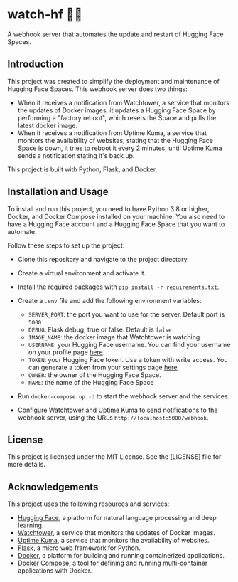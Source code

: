 # watch-hf 🤗👀

A webhook server that automates the update and restart of Hugging Face Spaces.

## Introduction

This project was created to simplify the deployment and maintenance of Hugging Face Spaces. This webhook server does two things:

- When it receives a notification from Watchtower, a service that monitors the updates of Docker images, it updates a Hugging Face Space by performing a "factory reboot", which resets the Space and pulls the latest docker image.
- When it receives a notification from Uptime Kuma, a service that monitors the availability of websites, stating that the Hugging Face Space is down, it tries to reboot it every 2 minutes, until Uptime Kuma sends a notification stating it's back up.

This project is built with Python, Flask, and Docker.

## Installation and Usage

To install and run this project, you need to have Python 3.8 or higher, Docker, and Docker Compose installed on your machine. You also need to have a Hugging Face account and a Hugging Face Space that you want to automate.

Follow these steps to set up the project:

- Clone this repository and navigate to the project directory.
- Create a virtual environment and activate it.
- Install the required packages with `pip install -r requirements.txt`.
- Create a `.env` file and add the following environment variables:

  - `SERVER_PORT`: the port you want to use for the server. Default port is `5000`
  - `DEBUG`: Flask debug, true or false. Default is `false`
  - `IMAGE_NAME`: the docker image that Watchtower is watching
  - `USERNAME`: your Hugging Face username. You can find your username on your profile page [here](https://huggingface.co/settings/profile).
  - `TOKEN`: your Hugging Face token. Use a token with write access. You can generate a token from your settings page [here](https://huggingface.co/settings/tokens).
  - `OWNER`: the owner of the Hugging Face Space.
  - `NAME`: the name of the Hugging Face Space

- Run `docker-compose up -d` to start the webhook server and the services.
- Configure Watchtower and Uptime Kuma to send notifications to the webhook server, using the URLs `http://localhost:5000/webhook`.

## License

This project is licensed under the MIT License. See the [LICENSE] file for more details.

## Acknowledgements

This project uses the following resources and services:

- [Hugging Face](https://huggingface.co/), a platform for natural language processing and deep learning.
- [Watchtower](https://github.com/containrrr/watchtower), a service that monitors the updates of Docker images.
- [Uptime Kuma](https://github.com/louislam/uptime-kuma), a service that monitors the availability of websites.
- [Flask](https://flask.palletsprojects.com/en/3.0.x/), a micro web framework for Python.
- [Docker](https://www.docker.com/), a platform for building and running containerized applications.
- [Docker Compose](https://docs.docker.com/compose/), a tool for defining and running multi-container applications with Docker.
